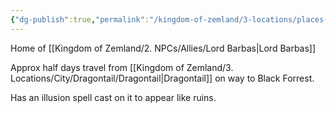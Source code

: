 ```yaml
---
{"dg-publish":true,"permalink":"/kingdom-of-zemland/3-locations/places-of-interest/shingen-manor/"}
---
```



Home of [[Kingdom of Zemland/2. NPCs/Allies/Lord Barbas\|Lord Barbas]] 

Approx half days travel from [[Kingdom of Zemland/3. Locations/City/Dragontail/Dragontail\|Dragontail]] on way to Black Forrest.

Has an illusion spell cast on it to appear like ruins.